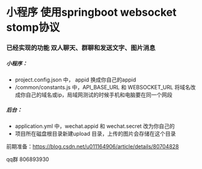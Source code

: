 #  小程序 使用springboot websocket stomp协议
### 已经实现的功能 双人聊天、群聊和发送文字、图片消息

##### 小程序：

- project.config.json 中， appid 换成你自己的appid
- /common/constants.js 中，API_BASE_URL 和 WEBSOCKET_URL 将域名改成你自己的域名或ip，局域网测试的时候手机和电脑要在同一个网段

##### 后台：
- application.yml 中，wechat.appid 和 wechat.secret 改为你自己的
- 项目所在磁盘根目录新建upload 目录，上传的图片会存储在这个目录


前期准备：https://blog.csdn.net/u011164906/article/details/80704828


qq群 806893930
